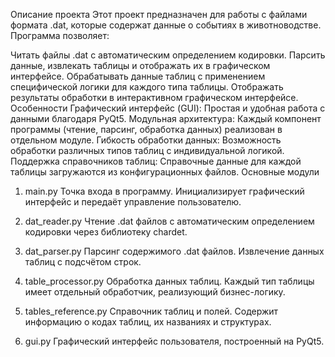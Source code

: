 Описание проекта
Этот проект предназначен для работы с файлами формата .dat, которые содержат данные о событиях в животноводстве. Программа позволяет:

Читать файлы .dat с автоматическим определением кодировки.
Парсить данные, извлекать таблицы и отображать их в графическом интерфейсе.
Обрабатывать данные таблиц с применением специфической логики для каждого типа таблицы.
Отображать результаты обработки в интерактивном графическом интерфейсе.
Особенности
Графический интерфейс (GUI): Простая и удобная работа с данными благодаря PyQt5.
Модульная архитектура: Каждый компонент программы (чтение, парсинг, обработка данных) реализован в отдельном модуле.
Гибкость обработки данных: Возможность обработки различных типов таблиц с индивидуальной логикой.
Поддержка справочников таблиц: Справочные данные для каждой таблицы загружаются из конфигурационных файлов.
Основные модули
1. main.py
Точка входа в программу. Инициализирует графический интерфейс и передаёт управление пользователю.

2. dat_reader.py
Чтение .dat файлов с автоматическим определением кодировки через библиотеку chardet.

3. dat_parser.py
Парсинг содержимого .dat файлов. Извлечение данных таблиц с подсчётом строк.

4. table_processor.py
Обработка данных таблиц. Каждый тип таблицы имеет отдельный обработчик, реализующий бизнес-логику.

5. tables_reference.py
Справочник таблиц и полей. Содержит информацию о кодах таблиц, их названиях и структурах.

6. gui.py
Графический интерфейс пользователя, построенный на PyQt5.
